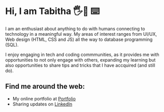 # Hi, I am Tabitha 🖐️🙂 ⌨️ 

I am an enthusiast about anything to do with humans connecting to technology in a meaningful way. My areas of interest ranges from UI/UX, Web design (HTML, CSS and JS) all the way to database programming (SQL).

I enjoy engaging in tech and coding commmunities, as it provides me with opportunities to not only engage with others, expanding my learning but also opportunities to share tips and tricks that I have accquired (and still do). 

## Find me around the web:

- My online portfolio at  <a href="https://www.tabitha-abiola.wiki/">Portfolio</a>
- Sharing updates on <a href="https://www.linkedin/in/Tabitha-Abiola/">LinkedIn</a>
 
